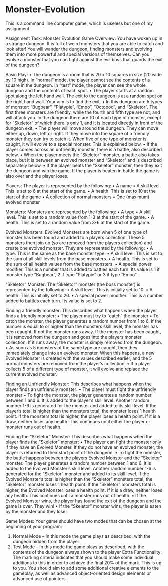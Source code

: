 # Monster-Evolution
This is a command line computer game, which is useless but one of my assignment.

Assignment Task: Monster Evolution
Game Overview:
You have woken up in a strange dungeon. It is full of weird monsters that you are able to catch and
look after! You will wander the dungeon, finding monsters and evolving them into more powerful
and special versions of themselves. Can you evolve a monster that you can fight against the evil boss
that guards the exit of the dungeon?


Basic Play:
• The dungeon is a room that is 20 x 10 squares in size (20 wide by 10 high). In “normal”
mode, the player cannot see the contents of a square in the dungeon. In “test” mode, the
player can see the whole dungeon and the contents of each spot.
• The player starts at a random spot along the left hand wall. The exit to the dungeon is at a
random spot on the right hand wall. Your aim is to find the exit.
• In this dungeon are 5 types of monster: “Bugbear”, “Platypie”, “Emoo”, “Octopod”, and
“Skeletor”. The first three monsters are friendly, while the fourth and fifth type are not, and
will attack you. In the dungeon there are 10 of each type of monster, except for “Skeletor”
of which there is only 1, and it is located directly in front of the dungeon exit.
• The player will move around the dungeon. They can move either up, down, left or right. If
they move into the square of a friendly monster they can try to catch it. When five of one
type of monster is caught, it will evolve to a special monster. This is explained below.
• If the player comes across an unfriendly monster, there is a battle, also described below.
• When the player meets the “Skeletor” monster, a battle also takes place, but it is between
an evolved monster and “Skeletor” and is described separately below.
• If the player beats the “Skeletor” monster, then they exit the dungeon and win the game. If
the player is beaten in battle the game is also over and the player loses.


Players:
The player is represented by the following:
• A name
• A skill level. This is set to 6 at the start of the game.
• A health. This is set to 10 at the start of the game
• A collection of normal monsters
• One (maximum) evolved monster


Monsters:
Monsters are represented by the following:
• A type
• A skill level. This is set to a random value from 1-3 at the start of the game.
• A health. This is set to a random value from 3-6 at the start of the game.


Evolved Monsters:
Evolved Monsters are born when 5 of one type of monster has been found and added to a players
collection. These 5 monsters then join up (so are removed from the players collection) and create
one evolved monster. They are represented by the following:
• A type. This is the same as the base monster type.
• A skill level. This is set to the sum of all skill levels from the base monsters.
• A health. This is set to the sum of all health values from the base monsters.
• A special power modifier. This is a number that is added to battles each turn. Its value is 1 if
monster type “Bugbear”, 2 if type “Platypie” or 3 if type “Emoo”.


“Skeletor” Monster:
The “Skeletor” monster (the boss monster) is represented by the following:
• A skill level. This is initially set to 10.
• A health. This is initially set to 20.
• A special power modifier. This is a number added to battles each turn. Its value is set to 2.


Finding a friendly monster:
This describes what happens when the player finds a friendly monster:
• The player must try to “catch” the monster
• To catch the monster, the player generates a random number from 1 to 6. If the number is
equal to or higher than the monsters skill level, the monster has been caught. If not the
monster runs away. If the monster has been caught, it is removed from the dungeon and
goes into the players monster collection. If it runs away, the monster is simply removed from
the dungeon.
• As soon as 5 monsters of the same type are caught, then they immediately change into an
evolved monster. When this happens, a new Evolved Monster is created with the values
described earlier, and the 5 normal monsters are removed from the player’s collection.
• If a player collects 5 of a different type of monster, it will evolve and replace the current
evolved monster.


Finding an Unfriendly Monster:
This describes what happens when the player finds an unfriendly monster:
• The player must fight the unfriendly monster
• To fight the monster, the player generates a random number between 1 and 6. It is added to
the player’s skill level. Another random number 1-6 is generated for the monster and added
to its skill level. If the player’s total is higher than the monsters total, the monster loses 1
health point. If the monsters total is higher, the player loses a health point. If it is a draw,
neither loses any health. This continues until either the player or monster runs out of health.


Finding the “Skeletor” Monster:
This describes what happens when the player finds the “Skeletor” monster:
• The player can fight the monster only if they have an Evolved Monster. If they do not have
an evolved monster, the player is returned to their start point of the dungeon.
• To fight the monster, the battle happens between the players Evolved Monster and the
“Skeletor” monster. The player generates a random number between 1 and 6. It is added to
the Evolved Monster’s skill level. Another random number 1-6 is generated for the
“Skeletor” monster and added to its skill level. If the Evolved Monster’s total is higher than
the “Skeletor” monsters total, the “Skeletor” monster loses 1 health point. If the “Skeletor”
monsters total is higher, the Evolved Monster loses a health point. If it is a draw, neither
loses any health. This continues until a monster runs out of health.
• If the Evolved Monster wins, the player has found the exit of the dungeon and the game is
over. They win!
• If the “Skeletor” monster wins, the player is eaten by the monster and they lose!


Game Modes:
Your game should have two modes that can be chosen at the beginning of your program:
1. Normal Mode – In this mode the game plays as described, with the dungeon hidden from
the player
2. Test Mode – In this mode the game plays as described, with the contents of the dungeon
always shown to the player
Extra Functionality:
The marking criteria indicates that you should make some individual additions to this in order to
achieve the final 20% of the mark. This is up to you. You should aim to add some additional creative
elements to the gameplay, as well as advanced object-oriented design elements or advanced use of
pointers.
